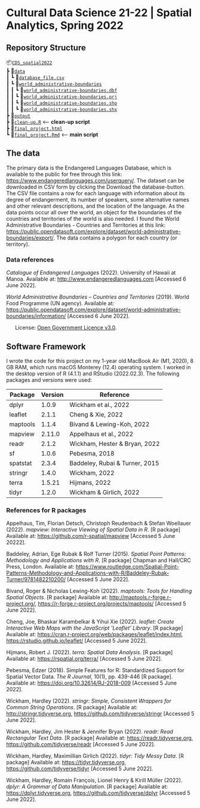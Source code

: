 # Cultural Data Science 21-22 | Spatial Analytics, Spring 2022
## Repository Structure
📦[`CDS_spatial2022`](https://github.com/agnesbn/CDS_spatial2022)\
 ┣ 📂[`data`](https://github.com/agnesbn/CDS_spatial2022/tree/main/data)\
 ┃ ┗ 📜[`database_file.csv`](https://github.com/agnesbn/CDS_spatial2022/blob/main/data/database_file.csv)\
 ┃ ┗ 📂[`world_administrative-boundaries`](https://github.com/agnesbn/CDS_spatial2022/tree/main/data/world-administrative-boundaries)\
 ┃ ┃ ┗ 📜[`world_administrative-boundaries.dbf`](https://github.com/agnesbn/CDS_spatial2022/blob/main/data/world-administrative-boundaries/world-administrative-boundaries.dbf)\
 ┃ ┃ ┗ 📜[`world_administrative-boundaries.prj`](https://github.com/agnesbn/CDS_spatial2022/blob/main/data/world-administrative-boundaries/world-administrative-boundaries.prj)\
 ┃ ┃ ┗ 📜[`world_administrative-boundaries.shp`](https://github.com/agnesbn/CDS_spatial2022/blob/main/data/world-administrative-boundaries/world-administrative-boundaries.shp)\
 ┃ ┃ ┗ 📜[`world_administrative-boundaries.shx`](https://github.com/agnesbn/CDS_spatial2022/blob/main/data/world-administrative-boundaries/world-administrative-boundaries.shx)\
 ┣ 📂[`output`](https://github.com/agnesbn/CDS_spatial2022/tree/main/output)\
 ┣ 📜[`clean-up.R`](https://github.com/agnesbn/CDS_spatial2022/blob/main/clean-up.R) <-- __clean-up script__\
 ┣ 📜[`final_project.html`](https://github.com/agnesbn/CDS_spatial2022/blob/main/final_project.html)\
 ┗ 📜[`final_project.Rmd`](https://github.com/agnesbn/CDS_spatial2022/blob/main/final_project.Rmd) <-- __main script__

## The data
The primary data is the Endangered Languages Database, which is available to the public for free through this link: https://www.endangeredlanguages.com/userquery/. The dataset can be downloaded in CSV form by clicking the Download the database-button. The CSV file contains a row for each language with information about its degree of endangerment, its number of speakers, some alternative names and other relevant descriptions, and the location of the language. 
As the data points occur all over the world, an object for the boundaries of the countries and territories of the world is also needed. I found the World Administrative Boundaries - Countries and Territories at this link: https://public.opendatasoft.com/explore/dataset/world-administrative-boundaries/export/. The data contains a polygon for each country (or territory).

### Data references
_Catalogue of Endangered Languages_ (2022). University of Hawaii at Manoa. Available at: http://www.endangeredlanguages.com [Accessed 6 June 2022].


_World Administrative Boundaries – Countries and Territories_ (2019). World Food Programme (UN agency). Available at: https://public.opendatasoft.com/explore/dataset/world-administrative-boundaries/information/ [Accessed 6 June 2022].


&nbsp;&nbsp;&nbsp;&nbsp;&nbsp;&nbsp;License: [Open Government Licence v3.0](https://www.nationalarchives.gov.uk/doc/open-government-licence/version/3/).

## Software Framework
I wrote the code for this project on my 1-year old MacBook Air (M1, 2020), 8 GB RAM, which runs macOS Monterey (12.4) operating system. I worked in the desktop version of R (4.1.1) and RStudio (2022.02.3). The following packages and versions were used:

| Package  | Version | Reference                      |
|----------|---------|--------------------------------|
| dplyr    | 1.0.9   | Wickham et al., 2022           |
| leaflet  | 2.1.1   | Cheng & Xie, 2022              |
| maptools | 1.1.4   | Bivand & Lewing-Koh, 2022      |
| mapview  | 2.11.0  | Appelhaus et al., 2022         |
| readr    | 2.1.2   | Wickham, Hester & Bryan, 2022  |
| sf       | 1.0.6   | Pebesma, 2018                  |
| spatstat | 2.3.4   | Baddeley, Rubai & Turner, 2015 |
| stringr  | 1.4.0   | Wickham, 2022                  |
| terra    | 1.5.21  | Hijmans, 2022                  |
| tidyr    | 1.2.0   | Wickham & Girlich, 2022        |


### References for R packages 
Appelhaus, Tim, Florian Detsch, Christoph Reudenbach & Stefan Woellauer (2022). _mapview: Interactive Viewing of Spatial Data in R_. [R package] Available at: https://github.com/r-spatial/mapview [Accessed 5 June 20222].


Baddeley, Adrian, Ege Rubak & Rolf Turner (2015). _Spatial Point Patterns: Methodology and Applications with R_. [R package] Chapman and Hall/CRC Press, London. Available at: https://www.routledge.com/Spatial-Point-Patterns-Methodology-and-Applications-with-R/Baddeley-Rubak-Turner/9781482210200/ [Accessed 5 June 2022].


Bivand, Roger & Nicholas Lewing-Koh (2022). _maptools: Tools for Handling Spatial Objects_. [R package] Available at: http://maptools.r-forge.r-project.org/, https://r-forge.r-project.org/projects/maptools/ [Accessed 5 June 2022].


Cheng, Joe, Bhaskar Karambelkar & Yihui Xie (2022). _leaflet: Create Interactive Web Maps with the JavaScript 'Leaflet' Library_. [R package] Available at: https://cran.r-project.org/web/packages/leaflet/index.html, https://rstudio.github.io/leaflet/ [Accessed 5 June 2022]. 
 
 
Hijmans, Robert J. (2022). _terra: Spatial Data Analysis_. [R package] Available at: https://rspatial.org/terra/ [Accessed 5 June 2022].


Pebesma, Edzer (2018). Simple Features for R: Standardized Support for Spatial Vector Data. _The R Journal_, 10(1), pp. 439-446 [R package]. Available at: https://doi.org/10.32614/RJ-2018-009 [Accessed 5 June 2022].

 
Wickham, Hardley (2022). _stringr: Simple, Consistent Wrappers for Common String Operations_. [R package] Available at: http://stringr.tidyverse.org, https://github.com/tidyverse/stringr [Accessed 5 June 2022].


Wickham, Hardley, Jim Hester & Jennifer Bryan (2022). _readr: Read Rectangular Text Data_. [R package] Available at: https://readr.tidyverse.org, https://github.com/tidyverse/readr [Accessed 5 June 2022].


Wickham, Hardley, Maximillian Girlich (2022). _tidyr: Tidy Messy Data_. [R package] Available at: https://tidyr.tidyverse.org, https://github.com/tidyverse/tidyr [Accessed 5 June 2022].


Wickham, Hardley, Romain François, Lionel Henry & Kirill Müller (2022). _dplyr: A Grammar of Data Manipulation_. [R package] Available at: https://dplyr.tidyverse.org, https://github.com/tidyverse/dplyr [Accessed 5 June 2022].

